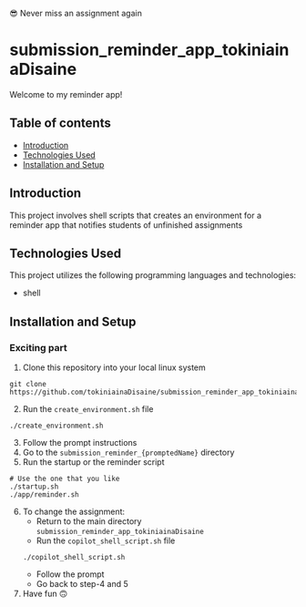 😎 Never miss an assignment again

# submission_reminder_app_tokiniainaDisaine

Welcome to my reminder app!

## Table of contents
- [Introduction](#introduction)
- [Technologies Used](#technologies-used)
- [Installation and Setup](#installation)


## Introduction

This project involves shell scripts that creates an environment for a reminder app that notifies students of unfinished assignments

## Technologies Used

This project utilizes the following programming languages and technologies:
- shell

## Installation and Setup

### Exciting part

1. Clone this repository into your local linux system 
```
git clone https://github.com/tokiniainaDisaine/submission_reminder_app_tokiniainaDisaine.git
```
2. Run the `create_environment.sh` file
```
./create_environment.sh
```
3. Follow the prompt instructions
4. Go to the `submission_reminder_{promptedName}` directory
5. Run the startup or the reminder script
```
# Use the one that you like 
./startup.sh 
./app/reminder.sh
```
6. To change the assignment:
    - Return to the main directory `submission_reminder_app_tokiniainaDisaine`
    - Run the `copilot_shell_script.sh` file
    ```
    ./copilot_shell_script.sh
    ```
    - Follow the prompt
    - Go back to step-4 and 5
7. Have fun 🙃